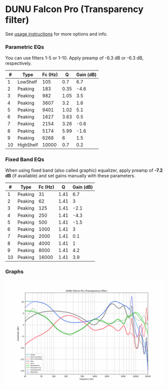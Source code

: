 # DUNU Falcon Pro (Transparency filter)
See [usage instructions](https://github.com/jaakkopasanen/AutoEq#usage) for more options and info.

### Parametric EQs
You can use filters 1-5 or 1-10. Apply preamp of -6.3 dB or -6.3 dB, respectively.

|   # | Type      |   Fc (Hz) |    Q |   Gain (dB) |
|-----|-----------|-----------|------|-------------|
|   1 | LowShelf  |       105 | 0.7  |         6.7 |
|   2 | Peaking   |       183 | 0.35 |        -4.6 |
|   3 | Peaking   |       982 | 1.05 |         3.5 |
|   4 | Peaking   |      3607 | 3.2  |         1.6 |
|   5 | Peaking   |      9401 | 1.02 |         5.1 |
|   6 | Peaking   |      1627 | 3.63 |         0.5 |
|   7 | Peaking   |      2154 | 3.26 |        -0.6 |
|   8 | Peaking   |      5174 | 5.99 |        -1.6 |
|   9 | Peaking   |      6268 | 6    |         1.5 |
|  10 | HighShelf |     10000 | 0.7  |         0.2 |

### Fixed Band EQs
When using fixed band (also called graphic) equalizer, apply preamp of **-7.2 dB** (if available) and set gains manually with these parameters.

|   # | Type    |   Fc (Hz) |    Q |   Gain (dB) |
|-----|---------|-----------|------|-------------|
|   1 | Peaking |        31 | 1.41 |         6.7 |
|   2 | Peaking |        62 | 1.41 |         3   |
|   3 | Peaking |       125 | 1.41 |        -2.1 |
|   4 | Peaking |       250 | 1.41 |        -4.3 |
|   5 | Peaking |       500 | 1.41 |        -1.5 |
|   6 | Peaking |      1000 | 1.41 |         3   |
|   7 | Peaking |      2000 | 1.41 |         0.1 |
|   8 | Peaking |      4000 | 1.41 |         1   |
|   9 | Peaking |      8000 | 1.41 |         4.2 |
|  10 | Peaking |     16000 | 1.41 |         3.9 |

### Graphs
![](./DUNU%20Falcon%20Pro%20(Transparency%20filter).png)
